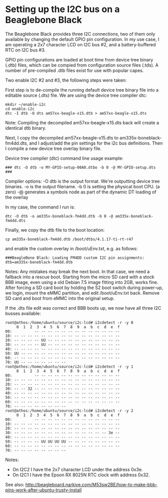 # Setting up the I2C bus on a Beaglebone Black

The Beaglebone Black provides three I2C connections, two of them only available by changing the default GPIO pin configuration. In my use case, I am operating a 2x7 character LCD on I2C bus #2, and a battery-buffered RTC on I2C bus #3. 

GPIO pin configurations are loaded at boot time from device tree binary (.dtb) files, which can be compied from configuration source files (.tds). A number of pre-compiled .dtb files exist for use with popular capes.

Two enable I2C #2 and #3, the following steps were taken:

First step is to de-compile the running default device tree binary file into a editable source (.dts) file. We are using the device tree compiler dtc:

```
mkdir ~/enable-i2c
cd enable-i2c
dtc -I dtb -O dts am57xx-beagle-x15.dtb > am57xx-beagle-x15.dts
```

Note: Compiling the decompiled am57xx-beagle-x15.dts back will create a identical dtb binary.

Next, I copy the decompiled am57xx-beagle-x15.dts to am335x-boneblack-fm4dd.dts, and I adjust/add the pin settings for the i2c bus definitions. Then I compile a new device tree overlay binary file.

Device tree compiler (dtc) command line usage example:
```
### dtc -O dtb -o MY-GPIO-setup-00A0.dtbo -b 0 -@ MY-GPIO-setup.dts ###
```

Compiler options:
 -O dtb is the output format. We're outputting device tree binaries.
 -o is the output filename.
 -b 0 is setting the physical boot CPU. (a zero)
 -@ generates a symbols node as part of the dynamic DT loading of the overlay

In my case, the command I run is:
```
dtc -O dtb -o am335x-boneblack-fm4dd.dtb -b 0 -@ am335x-boneblack-fm4dd.dts
```

Finally, we copy the dtb file to the boot location:
```
cp am335x-boneblack-fm4dd.dtb /boot/dtbs/4.1.17-ti-rt-r47
```

and enable the custom overlay in /boot/uEnv.txt, e.g. as follows:
```
###BeagleBone Black: Loading FM4DD custom I2C pin assignments:
dtb=am335x-boneblack-fm4dd.dtb
```

Notes: Any mistakes may break the next boot. In that case, we need a fallback into a rescue boot. Starting from the micro SD card with a stock BBB image, even using a old Debian 7.5 image fitting into 2GB, works fine. After forcing a SD card boot by holding the S2 boot switch during power-up, we login, mount the eMMC partition, and edit /boot/uEnv.txt back. Remove SD card and boot from eMMC into the original setup.

If the .dts file edit was correct and BBB boots up, we now have all three I2C busses available:
```
root@athos:/home/ubuntu/source/i2c-lcd# i2cdetect -r -y 0
     0  1  2  3  4  5  6  7  8  9  a  b  c  d  e  f
00:          -- -- -- -- -- -- -- -- -- -- -- -- --
10: -- -- -- -- -- -- -- -- -- -- -- -- -- -- -- --
20: -- -- -- -- UU -- -- -- -- -- -- -- -- -- -- --
30: -- -- -- -- UU -- -- -- -- -- -- -- -- -- -- --
40: -- -- -- -- -- -- -- -- -- -- -- -- -- -- -- --
50: UU -- -- -- -- -- -- -- -- -- -- -- -- -- -- --
60: -- -- -- -- -- -- -- -- -- -- -- -- -- -- -- --
70: UU -- -- -- -- -- -- --
root@athos:/home/ubuntu/source/i2c-lcd# i2cdetect -r -y 1
     0  1  2  3  4  5  6  7  8  9  a  b  c  d  e  f
00:          -- -- -- -- -- -- -- -- -- -- -- -- --
10: -- -- -- -- -- -- -- -- -- -- -- -- -- -- -- --
20: -- -- -- -- -- -- -- -- -- -- -- -- -- -- -- --
30: -- -- 32 -- -- -- -- -- -- -- -- -- -- -- -- --
40: -- -- -- -- -- -- -- -- -- -- -- -- -- -- -- --
50: -- -- -- -- -- -- -- -- -- -- -- -- -- -- -- --
60: -- -- -- -- -- -- -- -- -- -- -- -- -- -- -- --
70: -- -- -- -- -- -- -- --
root@athos:/home/ubuntu/source/i2c-lcd# i2cdetect -r -y 2
     0  1  2  3  4  5  6  7  8  9  a  b  c  d  e  f
00:          -- -- -- -- -- -- -- -- -- -- -- -- --
10: -- -- -- -- -- -- -- -- -- -- -- -- -- -- -- --
20: -- -- -- -- -- -- -- -- -- -- -- -- -- -- -- --
30: -- -- -- -- -- -- -- -- -- -- -- -- -- -- 3e --
40: -- -- -- -- -- -- -- -- -- -- -- -- -- -- -- --
50: -- -- -- -- UU UU UU UU -- -- -- -- -- -- -- --
60: -- -- -- -- -- -- -- -- -- -- -- -- -- -- -- --
70: -- -- -- -- -- -- -- --
```

Notes: 
- On I2C2 I have the 2x7 character LCD under the address 0x3e.
- On I2C1 I have the Epson RX 8025N RTC clock with address 0x32.

See also:
http://beagleboard.narkive.com/M53sw2BE/how-to-make-bbb-pins-work-after-ubuntu-trusty-install
